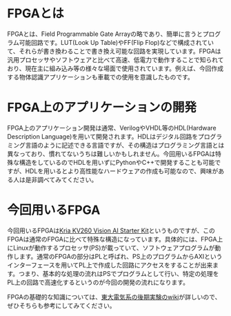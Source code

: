 # FPGAとは

FPGAとは、Field Programmable Gate Arrayの略であり、簡単に言うとプログラム可能回路です。LUT(Look Up Table)やFF(Flip Flop)などで構成されていて、それらが書き換わることで書き換え可能な回路を実現しています。FPGAは汎用プロセッサやソフトウェアと比べて高速、低電力で動作することで知られており、現在主に組み込み等の様々な場面で使用されています。例えば、今回作成する物体認識アプリケーションも車載での使用を意識したものです。

# FPGA上のアプリケーションの開発

FPGA上のアプリケーション開発は通常、VerilogやVHDL等のHDL(Hardware Description Language)を用いて開発されます。HDLはデジタル回路をプログラミング言語のように記述できる言語ですが、その構造はプログラミング言語とは異なっており、慣れてないうちは難しいかもしれません。今回用いるFPGAは特殊な構造をしているのでHDLを用いずにPythonやC++で開発することも可能ですが、HDLを用いるとより高性能なハードウェアの作成も可能なので、興味がある人は是非調べてみてください。

# 今回用いるFPGA

今回用いるFPGAは[Kria KV260 Vision AI Starter Kit](https://japan.xilinx.com/products/som/kria/kv260-vision-starter-kit.html)というものですが、このFPGAは通常のFPGAに比べて特殊な構造になっています。具体的には、FPGA上にLinuxが動作するプロセッサ(PS)が載っていて、ソフトウェアプログラムが動作します。通常のFPGAの部分はPLと呼ばれ、PS上のプログラムからAXIというインターフェースを用いてPL上で作成した回路にアクセスをすることが出来ます。つまり、基本的な処理の流れはPSでプログラムとして行い、特定の処理をPL上の回路で高速化するというのが今回の開発の流れになります。

FPGAの基礎的な知識については、[東大電気系の後期実験のwiki](https://exp.mtl.t.u-tokyo.ac.jp/2022/b3exp/-/wikis/aboutFPGA)が詳しいので、ぜひそちらも参考にしてみてください。
